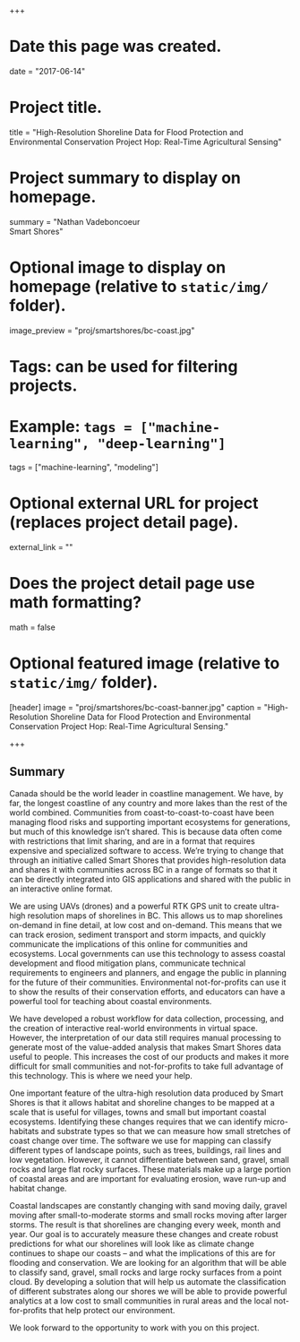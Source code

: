 +++
# Date this page was created.
date = "2017-06-14"

# Project title.
title = "High-Resolution Shoreline Data for Flood Protection and Environmental Conservation Project Hop: Real-Time Agricultural Sensing"

# Project summary to display on homepage.
summary = "Nathan Vadeboncoeur<br />Smart Shores"

# Optional image to display on homepage (relative to `static/img/` folder).
image_preview = "proj/smartshores/bc-coast.jpg"

# Tags: can be used for filtering projects.
# Example: `tags = ["machine-learning", "deep-learning"]`
tags = ["machine-learning", "modeling"]

# Optional external URL for project (replaces project detail page).
external_link = ""

# Does the project detail page use math formatting?
math = false

# Optional featured image (relative to `static/img/` folder).
[header]
image = "proj/smartshores/bc-coast-banner.jpg"
caption = "High-Resolution Shoreline Data for Flood Protection and Environmental Conservation Project Hop: Real-Time Agricultural Sensing."

+++

## Summary

Canada should be the world leader in coastline management. We have, by
far, the longest coastline of any country and more lakes than the rest
of the world combined. Communities from coast-to-coast-to-coast have
been managing flood risks and supporting important ecosystems for
generations, but much of this knowledge isn’t shared. This is because
data often come with restrictions that limit sharing, and are in a
format that requires expensive and specialized software to
access. We’re trying to change that through an initiative called Smart
Shores that provides high-resolution data and shares it with
communities across BC in a range of formats so that it can be directly
integrated into GIS applications and shared with the public in an
interactive online format.

We are using UAVs (drones) and a powerful RTK GPS unit to create
ultra-high resolution maps of shorelines in BC. This allows us to map
shorelines on-demand in fine detail, at low cost and on-demand. This
means that we can track erosion, sediment transport and storm impacts,
and quickly communicate the implications of this online for
communities and ecosystems. Local governments can use this technology
to assess coastal development and flood mitigation plans, communicate
technical requirements to engineers and planners, and engage the
public in planning for the future of their communities. Environmental
not-for-profits can use it to show the results of their conservation
efforts, and educators can have a powerful tool for teaching about
coastal environments.

We have developed a robust workflow for data collection, processing,
and the creation of interactive real-world environments in virtual
space. However, the interpretation of our data still requires manual
processing to generate most of the value-added analysis that makes
Smart Shores data useful to people. This increases the cost of our
products and makes it more difficult for small communities and
not-for-profits to take full advantage of this technology. This is
where we need your help.

One important feature of the ultra-high resolution data produced by
Smart Shores is that it allows habitat and shoreline changes to be
mapped at a scale that is useful for villages, towns and small but
important coastal ecosystems. Identifying these changes requires that
we can identify micro-habitats and substrate types so that we can
measure how small stretches of coast change over time. The software we
use for mapping can classify different types of landscape points, such
as trees, buildings, rail lines and low vegetation. However, it cannot
differentiate between sand, gravel, small rocks and large flat rocky
surfaces. These materials make up a large portion of coastal areas and
are important for evaluating erosion, wave run-up and habitat change.

Coastal landscapes are constantly changing with sand moving daily,
gravel moving after small-to-moderate storms and small rocks moving
after larger storms. The result is that shorelines are changing every
week, month and year. Our goal is to accurately measure these changes
and create robust predictions for what our shorelines will look like
as climate change continues to shape our coasts – and what the
implications of this are for flooding and conservation. We are looking
for an algorithm that will be able to classify sand, gravel, small
rocks and large rocky surfaces from a point cloud. By developing a
solution that will help us automate the classification of different
substrates along our shores we will be able to provide powerful
analytics at a low cost to small communities in rural areas and the
local not-for-profits that help protect our environment.

We look forward to the opportunity to work with you on this project.
